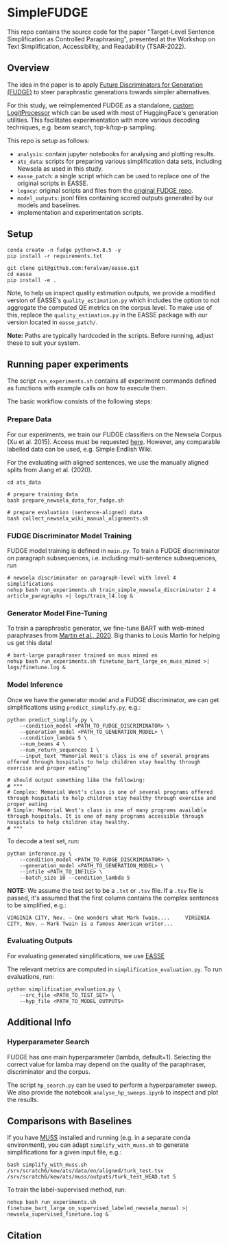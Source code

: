 # SimpleFUDGE

This repo contains the source code for the paper "Target-Level Sentence Simplification as Controlled Paraphrasing", presented at the Workshop on Text Simplification, Accessibility, and Readability (TSAR-2022).

## Overview

The idea in the paper is to apply [Future Discriminators for Generation (FUDGE)](https://arxiv.org/abs/2104.05218) to steer paraphrastic generations towards simpler alternatives.

For this study, we reimplemented FUDGE as a standalone, [custom LogitProcessor](https://towardsdatascience.com/the-power-of-constrained-language-models-cf63b65a035d) which can be used with most of HuggingFace's generation utilities. This facilitates experimentation with more various decoding techniques, e.g. beam search, top-k/top-p sampling.

This repo is setup as follows:

- `analysis`: contain jupyter notebooks for analysing and plotting results.
- `ats_data`: scripts for preparing various simplification data sets, including Newsela as used in this study.
- `easse_patch`: a single script which can be used to replace one of the original scripts in EASSE.
- `legacy`: original scripts and files from the [original FUDGE repo](https://github.com/yangkevin2/naacl-2021-fudge-controlled-generation).
- `model_outputs`: jsonl files containing scored outputs generated by our models and baselines.
- implementation and experimentation scripts.

## Setup

```
conda create -n fudge python=3.8.5 -y
pip install -r requirements.txt

git clone git@github.com:feralvam/easse.git
cd easse
pip install -e .
```

Note, to help us inspect quality estimation outputs, we provide a modified version of EASSE's `quality_estimation.py` which includes the option to not aggregate the computed QE metrics on the corpus level. 
To make use of this, replace the `quality_estimation.py` in the EASSE package with our version located in `easse_patch/`.

**Note:** Paths are typically hardcoded in the scripts. Before running, adjust these to suit your system.

## Running paper experiments

The script `run_experiments.sh` contains all experiment commands defined as functions with example calls on how to execute them.

The basic workflow consists of the following steps:

### Prepare Data

For our experiments, we train our FUDGE classifiers on the Newsela Corpus (Xu et al. 2015). Access must be requested [here](https://newsela.com/data/). However, any comparable labelled data can be used, e.g. Simple Endlish Wiki.

For the evaluating with aligned sentences, we use the manually aligned splits from Jiang et al. (2020).

```
cd ats_data

# prepare training data
bash prepare_newsela_data_for_fudge.sh

# prepare evaluation (sentence-aligned) data
bash collect_newsela_wiki_manual_alignments.sh
```

### FUDGE Discriminator Model Training

FUDGE model training is defined in `main.py`. To train a FUDGE discriminator on paragraph subsequences, i.e. including multi-sentence subsequences, run

```
# newsela discriminator on paragraph-level with level 4 simplifications
nohup bash run_experiments.sh train_simple_newsela_discriminator 2 4 article_paragraphs >| logs/train_l4.log &
```

### Generator Model Fine-Tuning

To train a paraphrastic generator, we fine-tune BART with web-mined paraphrases from [Martin et al., 2020](https://arxiv.org/abs/2005.00352). Big thanks to Louis Martin for helping us get this data!

```
# bart-large paraphraser trained on muss mined en
nohup bash run_experiments.sh finetune_bart_large_on_muss_mined >| logs/finetune.log &
```

### Model Inference

Once we have the generator model and a FUDGE discriminator, we can get simplifications using `predict_simplify.py`, e.g.:

```
python predict_simplify.py \
    --condition_model <PATH_TO_FUDGE_DISCRIMINATOR> \
    --generation_model <PATH_TO_GENERATION_MODEL> \
    --condition_lambda 5 \
    --num_beams 4 \
    --num_return_sequences 1 \
    --input_text "Memorial West's class is one of several programs offered through hospitals to help children stay healthy through exercise and proper eating"

# should output something like the following:
# ***
# Complex: Memorial West's class is one of several programs offered through hospitals to help children stay healthy through exercise and proper eating
# Simple: Memorial West's class is one of many programs available through hospitals. It is one of many programs accessible through hospitals to help children stay healthy.
# ***
```

To decode a test set, run:

```
python inference.py \
    --condition_model <PATH_TO_FUDGE_DISCRIMINATOR> \
    --generation_model <PATH_TO_GENERATION_MODEL> \
    --infile <PATH_TO_INFILE> \
    --batch_size 10 --condition_lambda 5
```

**NOTE:** We assume the test set to be a `.txt` or `.tsv` file. If a `.tsv` file is passed, it's assumed that the first column contains the complex sentences to be simplified, e.g.:

```
VIRGINIA CITY, Nev. — One wonders what Mark Twain....     VIRGINIA CITY, Nev. — Mark Twain is a famous American writer...
```

### Evaluating Outputs

For evaluating generated simplifications, we use [EASSE](https://github.com/feralvam/easse)

The relevant metrics are computed in `simplification_evaluation.py`. To run evaluations, run:

```
python simplification_evaluation.py \
    --src_file <PATH_TO_TEST_SET> \
    --hyp_file <PATH_TO_MODEL_OUTPUTS>
```

## Additional Info

### Hyperparameter Search

FUDGE has one main hyperparameter (lambda, default=1). Selecting the correct value for lamba may depend on the quality of the paraphraser, discriminator and the corpus. 

The script `hp_search.py` can be used to perform a hyperparameter sweep. We also provide the notebook `analyse_hp_sweeps.ipynb` to inspect and plot the results.

<!-- ## Sanity check

Output of new implementation matches the original when using
greedy decoding:

```
# note, these commands below are now deprecated
python predict_simplify_as_logits_processor.py --ckpt /srv/scratch6/kew/fudge/ckpt/simplify/simplify_l4_v3/model_best.pth.tar --dataset_info /srv/scratch6/kew/fudge/ckpt/simplify/simplify_l4_v3/dataset_info --precondition_topk 200 --condition_lambda 80 --vectorized --num_beams 1 --num_return_sequences 1 --input_text "This is a test sentence"
['They are saying.This is a test.']

python predict_simplify.py --ckpt /srv/scratch6/kew/fudge/ckpt/simplify/simplify_l4_v3/model_best.pth.tar --dataset_info /srv/scratch6/kew/fudge/ckpt/simplify/simplify_l4_v3/dataset_info --precondition_topk 200 --condition_lambda 80 --input_text "This is a test sentence"
['They are saying.This is a test.</s>']
``` -->

## Comparisons with Baselines

If you have [MUSS](https://github.com/facebookresearch/muss) installed and running (e.g. in a separate conda environment), you can adapt `simplify_with_muss.sh` to generate simplifications for a given input file, e.g.:

```
bash simplify_with_muss.sh /srv/scratch6/kew/ats/data/en/aligned/turk_test.tsv /srv/scratch6/kew/ats/muss/outputs/turk_test_HEAD.txt 5
```

To train the label-supervised method, run:

```
nohup bash run_experiments.sh finetune_bart_large_on_supervised_labeled_newsela_manual >| newsela_supervised_finetune.log &
```

## Citation

```

```
